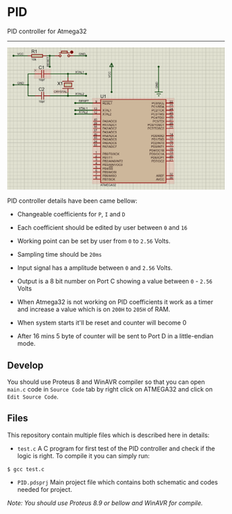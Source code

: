 # PID
PID controller for Atmega32

<hr>

<img src="https://github.com/sadrasabouri/PID/blob/master/OtherFiles/main.PNG">

PID controller details have been came bellow:

+ Changeable coefficients for `P`, `I` and `D`

+ Each coefficient should be edited by user between `0` and `16`

+ Working point can be set by user from `0` to `2.56` Volts.

+ Sampling time should be `20ms`

+ Input signal has a amplitude between `0` and `2.56` Volts.

+ Output is a 8 bit number on Port C showing a value between `0` - `2.56` Volts

+ When Atmega32 is not working on PID coefficients it work as a timer and increase a value which is on `200H` to `205H` of RAM.

+ When system starts it'll be reset and counter will become 0

+ After 16 mins 5 byte of counter will be sent to Port D in a little-endian mode.

## Develop

You should use Proteus 8 and WinAVR compiler so that you can open `main.c` code in `Source Code` tab by right click on ATMEGA32 and click on `Edit Source Code`.

## Files
This repository contain multiple files which is described here in details:

+ `test.c`
A C program for first test of the PID controller and check if the logic is right. To compile it you can simply run:

```
$ gcc test.c
```

+ `PID.pdsprj`
Main project file which contains both schematic and codes needed for project.

<i>Note: You should use Proteus 8.9 or bellow and WinAVR for compile.</i>
